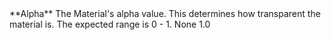 <tr>
<td>**Alpha**</td>
<td>The Material's alpha value. This determines how transparent the material is. The expected range is 0 - 1.</td>
<td>None</td>
<td>1.0</td>
</tr>
